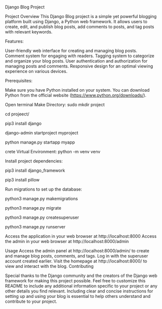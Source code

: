 Django Blog Project

Project Overview This Django Blog project is a simple yet powerful blogging platform built using Django, a Python web framework. It allows users to create, edit, and publish blog posts, add comments to posts, and tag posts with relevant keywords.

Features:

User-friendly web interface for creating and managing blog posts. Comment system for engaging with readers. Tagging system to categorize and organize your blog posts. User authentication and authorization for managing posts and comments. Responsive design for an optimal viewing experience on various devices.


Prerequisites:

Make sure you have Python installed on your system. You can download Python from the official website (https://www.python.org/downloads/).

Open  terminal Make Directory: 
sudo mkdir project

cd projeect/

pip3 install django

django-admin startproject myproject

python manage.py startapp myapp


crete Virtual Environment: python -m venv venv

Install project dependencies:


pip3 install django_framework

pip3 install pillow

Run migrations to set up the database:

python3 manage.py makemigrations

python3 manage.py migrate

python3 manage.py createsuperuser

python3 manage.py runserver

Access the application in your web browser at http://localhost:8000 Access the admin in your web browser at http://localhost:8000/admin

Usage Access the admin panel at http://localhost:8000/admin/ to create and manage blog posts, comments, and tags. Log in with the superuser account created earlier. Visit the homepage at http://localhost:8000/ to view and interact with the blog. Contributing

Special thanks to the Django community and the creators of the Django web framework for making this project possible. Feel free to customize this README to include any additional information specific to your project or any other details you find relevant. Including clear and concise instructions for setting up and using your blog is essential to help others understand and contribute to your project.

